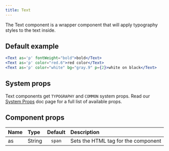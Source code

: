 ```yaml
---
title: Text
---
```

The Text component is a wrapper component that will apply typography styles to the text inside.

## Default example
```jsx live
<Text as='p' fontWeight="bold">bold</Text>
<Text as='p' color="red.6">red color</Text>
<Text as='p' color="white" bg="gray.9" p={2}>white on black</Text>
```

## System props

Text components get `TYPOGRAPHY` and `COMMON` system props. Read our [System Props](/components/system-props) doc page for a full list of available props.

## Component props

| Name | Type | Default | Description |
| :- | :- | :-: | :- |
| as | String | `span` | Sets the HTML tag for the component|
